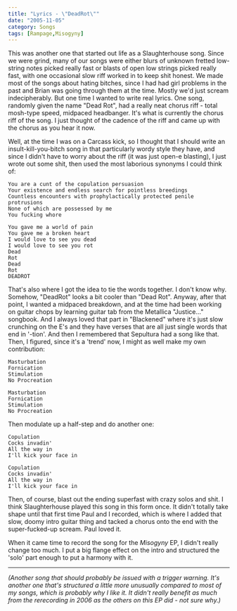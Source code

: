 ```yaml
---
title: "Lyrics - \"DeadRot\""
date: "2005-11-05"
category: Songs
tags: [Rampage,Misogyny]
---
```


This was another one that started out life as a Slaughterhouse song. Since we were grind, many of our songs were either blurs of unknown fretted low-string notes picked really fast or blasts of open low strings picked really fast, with one occasional slow riff worked in to keep shit honest. We made most of the songs about hating bitches, since I had had girl problems in the past and Brian was going through them at the time. Mostly we'd just scream indecipherably. But one time I wanted to write real lyrics. One song, randomly given the name "Dead Rot", had a really neat chorus riff - total mosh-type speed, midpaced headbanger. It's what is currently the chorus riff of the song. I just thought of the cadence of the riff and came up with the chorus as you hear it now.

Well, at the time I was on a Carcass kick, so I thought that I should write an insult-kill-you-bitch song in that particularly wordy style they have, and since I didn't have to worry about the riff (it was just open-e blasting), I just wrote out some shit, then used the most laborious synonyms I could think of:

```
You are a cunt of the copulation persuasion
Your existence and endless search for pointless breedings
Countless encounters with prophylactically protected penile protrusions
None of which are possessed by me
You fucking whore

You gave me a world of pain
You gave me a broken heart
I would love to see you dead
I would love to see you rot
Dead
Rot
Dead
Rot
DEADROT
```

That's also where I got the idea to tie the words together. I don't know why. Somehow, "DeadRot" looks a bit cooler than "Dead Rot". Anyway, after that point, I wanted a midpaced breakdown, and at the time had been working on guitar chops by learning guitar tab from the Metallica "Justice..." songbook. And I always loved that part in "Blackened" where it's just slow crunching on the E's and they have verses that are all just single words that end in '-tion'. And then I remembered that Sepultura had a song like that. Then, I figured, since it's a 'trend' now, I might as well make my own contribution:

```
Masturbation
Fornication
Stimulation
No Procreation

Masturbation
Fornication
Stimulation
No Procreation
```

Then modulate up a half-step and do another one:

```
Copulation
Cocks invadin'
All the way in
I'll kick your face in

Copulation
Cocks invadin'
All the way in
I'll kick your face in
```

Then, of course, blast out the ending superfast with crazy solos and shit. I think Slaughterhouse played this song in this form once. It didn't totally take shape until that first time Paul and I recorded, which is where I added that slow, doomy intro guitar thing and tacked a chorus onto the end with the super-fucked-up scream. Paul loved it.

When it came time to record the song for the *Misogyny* EP, I didn't really change too much. I put a big flange effect on the intro and structured the 'solo' part enough to put a harmony with it.

***

*(Another song that should probably be issued with a trigger warning. It's another one that's structured a little more unusually compared to most of my songs, which is probably why I like it. It didn't really benefit as much from the rerecording in 2006 as the others on this EP did - not sure why.)*
